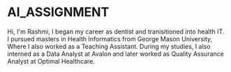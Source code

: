 # AI_ASSIGNMENT
Hi, I'm Rashmi, I began my career as dentist and tranisitioned into health IT. I pursued masters in Health Informatics from George Mason University, Where I also worked as a Teaching Assistant. During my studies, I also interned as a Data Analyst at Avalon and later worked as Quality Assurance Analyst at Optimal Healthcare.  
